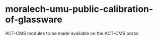 # moralech-umu-public-calibration-of-glassware
ACT-CMS modules to be made available on the ACT-CMS portal
